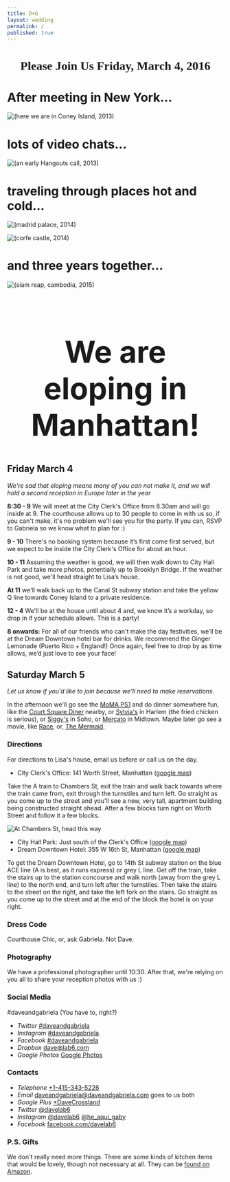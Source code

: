```yaml
---
title: D+G
layout: wedding
permalink: /
published: true
---
```


<h1 style="font-family: 'Alegreya SC'; text-align: center; font-size: 2em">Please Join Us Friday, March 4, 2016</h1>

# After meeting in New York...

![(here we are in Coney Island, 2013)](images/2013-coneyisland.jpg)

# lots of video chats...

![(an early Hangouts call, 2013)](images/2013-gchat.jpg)

# traveling through places hot and cold...

![(madrid palace, 2014)](images/2014-spain.jpg)

![(corfe castle, 2014)](images/2014-christmas.jpg)

# and three years together...

![(siam reap, cambodia, 2015)](images/2015-cambodia.jpg)

<h1 style="font-size: 5em; text-align: center; margin-top: 1.5em; ">We are eloping in Manhattan!</h1>

## Friday March 4

*We're sad that eloping means many of you can not make it, and we will hold a second reception in Europe later in the year*

**8:30 - 9** We will meet at the City Clerk's Office from 8.30am and will go inside at 9.
The courthouse allows up to 30 people to come in with us so, if you can't make, it's no problem we'll see you for the party.
If you can, RSVP to Gabriela so we know what to plan for :)

**9 - 10** There's no booking system because it’s first come first served, but we expect to be inside the City Clerk's Office for about an hour. 

**10 - 11** Assuming the weather is good, we will then walk down to City Hall Park and take more photos, potentially up to Brooklyn Bridge. If the weather is not good, we'll head straight to Lisa’s house.

**At 11** we'll walk back up to the Canal St subway station and take the yellow Q line towards Coney Island to a private residence.

**12 - 4** We'll be at the house until about 4 and, we know it’s a workday, so drop in if your schedule allows. 
This is a party! 

**8 onwards:** For all of our friends who can't make the day festivities, we’ll be at the Dream Downtown hotel bar for drinks.
We recommend the Ginger Lemonade (Puerto Rico + England!) 
Once again, feel free to drop by as time allows, we’d just love to see your face! 

## Saturday March 5

_Let us know if you'd like to join because we'll need to make reservations._

<!--
**10am** We'll meet for brunch at the [Indian Road Cafe](https://www.google.com/search?q=indian+road+cafe+new+york) which is direct on the express A train from 14th St.
Then we can wander back through the neighbourhood, with a [shorter](https://www.google.com/maps/dir/Indian+Road+Cafe,+600+West+218th+Street+%233,+New+York,+NY+10034/40.8655205,-73.9273104/@40.8668978,-73.9311594,4472m/data=!3m1!1e3!4m14!4m13!1m10!1m1!1s0x89c2f3f220881473:0x7c692add633abbf!2m2!1d-73.9184218!2d40.8728287!3m4!1m2!1d-73.9265525!2d40.8766861!3s0x89c2f3e5403ecb85:0xfa1a0818fd1c839f!1m0!3e2) or [longer](https://www.google.com/maps/dir/Indian+Road+Cafe,+600+West+218th+Street+%233,+New+York,+NY+10034/40.8473472,-73.9397325/@40.858761,-73.9382429,4809m/data=!3m1!1e3!4m24!4m23!1m20!1m1!1s0x89c2f3f220881473:0x7c692add633abbf!2m2!1d-73.9184218!2d40.8728287!3m4!1m2!1d-73.9265525!2d40.8766861!3s0x89c2f3e5403ecb85:0xfa1a0818fd1c839f!3m4!1m2!1d-73.9321573!2d40.8656528!3s0x89c2f4009747eb95:0x11835d93079ad4eb!3m4!1m2!1d-73.9380351!2d40.85469!3s0x89c2f6a708339fc1:0xffb40c5311b84cd1!1m0!3e2) path depending on the day. 
-->

In the afternoon we'll go see the [MoMA PS1](https://www.google.com/search?q=moma+ps1+nyc) and do dinner somewhere fun, like the [Court Square Diner](https://www.google.com/maps/place/Court+Square+Diner/@40.7471865,-73.9492755,16.9z) nearby, or [Sylvia's](https://www.google.com/maps/place/Sylvia's+Restaurant/@40.8089715,-73.9515077,16.51z/) in Harlem (the fried chicken is serious), or [Siggy's](https://www.google.com/maps/place/Siggy's+Good+Food/@40.7230103,-73.9921601,17z/) in Soho, or [Mercato](https://www.google.com/maps/place/Mercato,+352+W+39th+St,+New+York,+NY+10018/@40.7565069,-73.9923564,16z/) in Midtown. 
Maybe later go see a movie, like [Race](https://www.google.com/search?q=race+movie), or, [The Mermaid](https://www.google.com/search?q=mermaid+movie).

### Directions

For directions to Lisa's house, email us before or call us on the day.

* City Clerk's Office: 141 Worth Street, Manhattan ([google map](https://www.google.com/maps/place/141+Worth+St,+New+York,+NY+10013/))

Take the A train to Chambers St, exit the train and walk back towards where the train came from, exit through the turnstiles and turn left. 
Go straight as you come up to the street and you'll see a new, very tall, apartment building being constructed straight ahead. 
After a few blocks turn right on Worth Street and follow it a few blocks.

![At Chambers St, head this way](images/2016-cityclerkdirections.jpg)

* City Hall Park: Just south of the Clerk's Office ([google map](https://www.google.com/maps/place/City+Hall+Park/@40.7131601,-74.0063889,15z/))
* Dream Downtown Hotel: 355 W 16th St, Manhattan ([google map](https://www.google.com/maps/place/Dream+Downtown/@40.742257,-74.0033957,15z/))

To get the Dream Downtown Hotel, go to 14th St subway station on the blue ACE line (A is best, as it runs express) or grey L line. 
Get off the train, take the stairs up to the station concourse and walk north (away from the grey L line) to the north end, and turn left after the turnstiles.
Then take the stairs to the street on the right, and take the left fork on the stairs. 
Go straight as you come up to the street and at the end of the block the hotel is on your right. 

### Dress Code

Courthouse Chic, or, ask Gabriela. 
Not Dave.

### Photography

We have a professional photographer until 10:30. 
After that, we're relying on you all to share your reception photos with us :) 

### Social Media

\#daveandgabriela (You have to, right?)

* <i class="fa fa-twitter-square"><span>Twitter</span></i> [#daveandgabriela](https://twitter.com/search?f=tweets&q=%23daveandgabriela&src=typd)
* <i class="fa fa-instagram"><span>Instagram</span></i> [#daveandgabriela](https://www.instagram.com/explore/tags/daveandgabriela)
* <i class="fa fa-facebook-square"><span>Facebook</span></i> [#daveandgabriela](https://www.facebook.com/search/top/?q=%23daveandgabriela)
* <i class="fa fa-dropbox"><span>Dropbox</span></i> <dave@lab6.com>
* <i class="fa fa-google"><span>Google Photos</span></i> [Google Photos](https://goo.gl/photos/nyCcJaHQS6GMRa47A)

### Contacts

* <i class="fa fa-phone-square"><span>Telephone</span></i> [+1-415-343-5226](tel:+1-415-343-5226)
* <i class="fa fa-envelope"><span>Email</span></i> <daveandgabriela@daveandgabriela.com> goes to us both
* <i class="fa fa-google-plus"><span>Google Plus</span></i> [+DaveCrossland](https://plus.google.com/+DaveCrossland/about)
* <i class="fa fa-twitter-square"><span>Twitter</span></i> [@davelab6](https://twitter.com/davelab6)
* <i class="fa fa-instagram"><span>Instagram</span></i> [@davelab6](https://instagram.com/davelab6) [@he_aqui_gaby](https://instagram.com/he_aqui_gaby)
* <i class="fa fa-facebook-square"><span>Facebook</span></i> [facebook.com/davelab6](https://facebook.com/davelab6)

### P.S. Gifts

We don't really need more things. 
There are some kinds of kitchen items that would be lovely, though not necessary at all. 
They can be [found on Amazon](https://www.amazon.com/registry/wedding/353LWQHVKE8V3).
